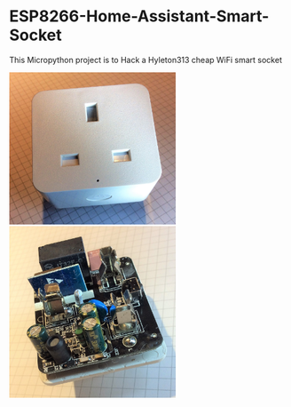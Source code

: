 # ESP8266-Home-Assistant-Smart-Socket
This Micropython project is to Hack a Hyleton313 cheap WiFi smart socket

<img src="/resources/IMG_0265.JPG" width="300">
<img src="/resources/IMG_0264.JPG" width="300">


